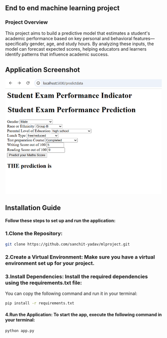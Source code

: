 ## End to end machine learning project

### Project Overview
This project aims to build a predictive model that estimates a student's academic performance based on key personal and behavioral features—specifically gender, age, and study hours. By analyzing these inputs, the model can forecast expected scores, helping educators and learners identify patterns that influence academic success.


## Application Screenshot

![Description of screenshot](assets\screenshot.png)


## Installation Guide
#### Follow these steps to set up and run the application:

### 1.Clone the Repository:

   ```bash
   git clone https://github.com/sanchit-yadav/mlproject.git
   ```


### 2.Create a Virtual Environment: Make sure you have a virtual environment set up for your project.

### 3.Install Dependencies: Install the required dependencies using the requirements.txt file:

  
You can copy the following command and run it in your terminal:

```bash
pip install -r requirements.txt
```

#### 4.Run the Application: To start the app, execute the following command in your terminal:
```bash
python app.py
```